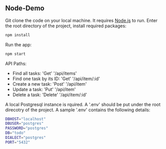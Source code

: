 ## Node-Demo

Git clone the code on your local machine.
It requires [Node.js](https://nodejs.org/) to run.
Enter the root directory of the project, install required packages:

```sh
npm install
```

Run the app:

```sh
npm start
```

API Paths:

- Find all tasks: 'Get' '/api/items'
- Find one task by its ID: 'Get' '/api/item/:id'
- Create a new task: 'Post' '/api/item'
- Update a task: 'Put' '/api/item'
- Delete a task: 'Delete' '/api/item/:id'

A local Postgresql instance is rquired. A '.env' should be put under the root direcotry of the project.
A sample '.env' contains the following details:

```sh
DBHOST="localhost"
DBUSER="postgres"
PASSWORD="postgres"
DB="todo"
DIALECT="postgres"
PORT="5432"
```
